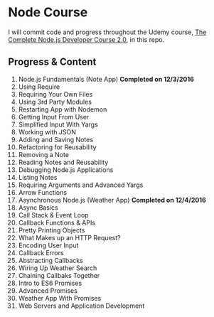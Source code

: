 # Node Course
I will commit code and progress throughout the Udemy course, [The Complete Node.js Developer Course 2.0](https://www.udemy.com/the-complete-nodejs-developer-course-2), in this repo.

## Progress & Content
1. Node.js Fundamentals (Note App) **Completed on 12/3/2016**
  1. Using Require
  2. Requiring Your Own Files
  3. Using 3rd Party Modules
  4. Restarting App with Nodemon
  5. Getting Input From User
  6. Simplified Input With Yargs
  7. Working with JSON
  8. Adding and Saving Notes
  9. Refactoring for Reusability
  10. Removing a Note
  11. Reading Notes and Reusability
  12. Debugging Node.js Applications
  13. Listing Notes
  14. Requiring Arguments and Advanced Yargs
  15. Arrow Functions
2. Asynchronous Node.js (Weather App) **Completed on 12/4/2016**
  1. Async Basics
  2. Call Stack & Event Loop
  3. Callback Functions & APIs
  4. Pretty Printing Objects
  5. What Makes up an HTTP Request?
  6. Encoding User Input
  7. Callback Errors
  8. Abstracting Callbacks
  9. Wiring Up Weather Search
  10. Chaining Callbaks Together
  11. Intro to ES6 Promises
  12. Advanced Promises
  13. Weather App With Promises
3. Web Servers and Application Development 

